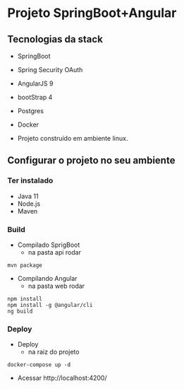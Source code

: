 # Projeto SpringBoot+Angular

## Tecnologias da stack

- SpringBoot
- Spring Security OAuth
- AngularJS 9
- bootStrap 4
- Postgres
- Docker

- Projeto construído em ambiente linux.

## Configurar o projeto no seu ambiente

### Ter instalado

- Java 11
- Node.js
- Maven

### Build

- Compilado SprigBoot
    - na pasta api rodar

```unix
mvn package
```

- Compilando Angular
    - na pasta web rodar

```unix
npm install
npm install -g @angular/cli
ng build
```

### Deploy

- Deploy
    - na raiz do projeto

```unix
docker-compose up -d
```

- Acessar http://localhost:4200/
